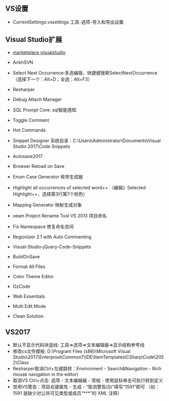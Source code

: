 ## VS设置

- CurrentSettings.vssettings  工具-选项-导入和导出设置


## Visual Studio扩展

- [marketplace visualstudio](https://marketplace.visualstudio.com/)

- AnkhSVN
- Select Next Occurrence:多选编辑，快捷键搜索SelectNextOccurrence（选择下一个：Alt+D；全选：Alt+F3）
- Resharper
- Debug Attach Manager
- SQL Prompt Core: sql智能感知
- Toggle Comment
- Hot Commands
- Snippet Designer  系统目录：C:\Users\Administrator\Documents\Visual Studio 2017\Code Snippets
- Autosave2017
- Browser Reload on Save
- Enum Case Generator 枚举生成器
- Highlight all occurrences of selected word++  （编辑》Selected Highlight++，选择第3行第7个棕色）



- Mapping Generator 映射生成对象
- xeam Project Rename Tool VS 2013 项目命名
- Fix Namespace 修复命名空间
- Regionizer 2.1 with Auto Commenting

- Visual-Studio-jQuery-Code-Snippets
- BuildOnSave
- Format All Files
- Color Theme Editor
- OzCode
- Web Essentials
- Multi Edit Mode
- Clean Solution


## VS2017

- 默认不显示代码块竖线: 工具=>选项=>文本编辑器=>显示结构参考线
- 修改cs文件模板: D:\Program Files (x86)\Microsoft Visual Studio\2017\Enterprise\Common7\IDE\ItemTemplates\CSharp\Code\2052\Class
- Resharper取消Ctrl+左键跳转：Environment - Search&Navigation - Rich mouse navigation in the editor)
- 取消VS Ctrl+点击: 选项 - 文本编辑器 - 常规 - 使用鼠标单击可执行转到定义
- 禁用VS警告：项目右键属性 - 生成 - “取消警告(S)”填写“1591”即可  （如：1591 是缺少对公共可见类型或成员“***”的 XML 注释）